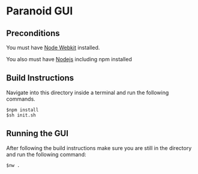# Paranoid GUI #

## Preconditions ##
You must have [Node Webkit](http://nwjs.io/) installed.

You also must have [Nodejs](https://nodejs.org/en/) including npm installed


## Build Instructions ##
Navigate into this directory inside a terminal and run the following commands.
```
$npm install
$sh init.sh
```

## Running the GUI ##
After following the build instructions make sure you are still in the directory and run the following command:
```
$nw .
```
